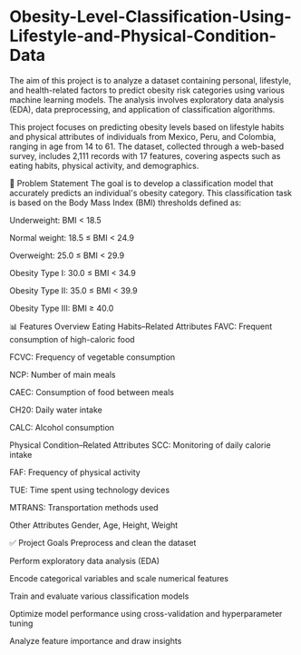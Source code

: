 # Obesity-Level-Classification-Using-Lifestyle-and-Physical-Condition-Data
The aim of this project is to analyze a dataset containing personal, lifestyle, and health-related factors to predict obesity risk categories using various machine learning models. The analysis involves exploratory data analysis (EDA), data preprocessing, and application of classification algorithms.

This project focuses on predicting obesity levels based on lifestyle habits and physical attributes of individuals from Mexico, Peru, and Colombia, ranging in age from 14 to 61. The dataset, collected through a web-based survey, includes 2,111 records with 17 features, covering aspects such as eating habits, physical activity, and demographics.

🧠 Problem Statement
The goal is to develop a classification model that accurately predicts an individual's obesity category. This classification task is based on the Body Mass Index (BMI) thresholds defined as:

Underweight: BMI < 18.5

Normal weight: 18.5 ≤ BMI < 24.9

Overweight: 25.0 ≤ BMI < 29.9

Obesity Type I: 30.0 ≤ BMI < 34.9

Obesity Type II: 35.0 ≤ BMI < 39.9

Obesity Type III: BMI ≥ 40.0

📊 Features Overview
Eating Habits–Related Attributes
FAVC: Frequent consumption of high-caloric food

FCVC: Frequency of vegetable consumption

NCP: Number of main meals

CAEC: Consumption of food between meals

CH20: Daily water intake

CALC: Alcohol consumption

Physical Condition–Related Attributes
SCC: Monitoring of daily calorie intake

FAF: Frequency of physical activity

TUE: Time spent using technology devices

MTRANS: Transportation methods used

Other Attributes
Gender, Age, Height, Weight

✅ Project Goals
Preprocess and clean the dataset

Perform exploratory data analysis (EDA)

Encode categorical variables and scale numerical features

Train and evaluate various classification models 

Optimize model performance using cross-validation and hyperparameter tuning

Analyze feature importance and draw insights
